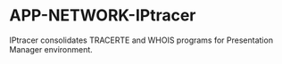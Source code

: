 APP-NETWORK-IPtracer
====================

IPtracer consolidates TRACERTE and WHOIS programs for Presentation Manager environment.
